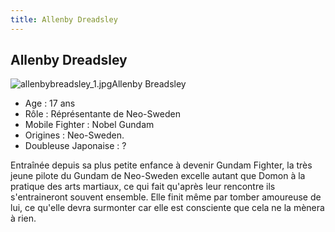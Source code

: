 ```yaml
---
title: Allenby Dreadsley
---
```


Allenby Dreadsley
-----------------

![allenbybreadsley_1.jpg](/images/stories/saga/ggundam/images/persos/allenbybreadsley_1.jpg)Allenby Breadsley   
- Age : 17 ans   
- Rôle : Réprésentante de Neo-Sweden   
- Mobile Fighter : Nobel Gundam   
- Origines : Neo-Sweden.   
- Doubleuse Japonaise : ?   
  
Entraînée depuis sa plus petite enfance à devenir Gundam Fighter, la très jeune pilote du Gundam de Neo-Sweden excelle autant que Domon à la pratique des arts martiaux, ce qui fait qu'après leur rencontre ils s'entraineront souvent ensemble. Elle finit même par tomber amoureuse de lui, ce qu'elle devra surmonter car elle est consciente que cela ne la mènera à rien.  
